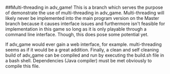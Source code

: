 ##Multi-threading in adv_game!
This is a branch which serves the purpose of demonstrate the use of multi-threading in adv_game.
Multi-threading will likely never be implemented into the main program version on the Master branch because it causes interface issues and furthermore isn't feasible for implementation in this game so long as it is only playable through a command line interface. Though, this does pose some potential yet.

If adv_game would ever gain a web interface, for example. multi-threading seems as if it would be a great addition.
Finally, a clean and self cleaning build of adv_game can be compiled and run by executing the build.sh file in a bash shell. Dependencies (Java compiler) must be met obviously to compile this file. 
